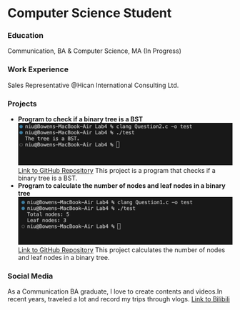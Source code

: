 # Computer Science Student

### Education
Communication, BA & Computer Science, MA (In Progress)

### Work Experience
Sales Representative @Hican International Consulting Ltd.

### Projects 
- **Program to check if a binary tree is a BST**
  ![BST Program Screenshot](assets/Question2.jpg)
  [Link to GitHub Repository](https://github.com/Bowenniu/BST)
  This project is a program that checks if a binary tree is a BST.
- **Program to calculate the number of nodes and leaf nodes in a binary tree**
  ![Calculate Nodes](assets/Question1.jpg)
  [Link to GitHub Repository](https://github.com/Bowenniu/Calculate-Nodes)
  This project calculates the number of nodes and leaf nodes in a binary tree.

### Social Media
As a Communication BA graduate, I love to create contents and videos.In recent years, traveled a lot and record my trips through vlogs. 
[Link to Bilibili](https://space.bilibili.com/10501911?spm_id_from=333.1007.0.0)